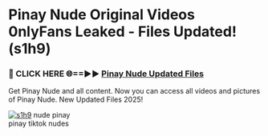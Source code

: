 # Pinay Nude Original Videos 0nlyFans Leaked - Files Updated! (s1h9)

<h3>🔴 CLICK HERE 🌐==►► <a href="https://tinyurl.com/4mcuefdz" rel="nofollow">Pinay Nude Updated Files</a></h3>

Get Pinay Nude and all content. Now you can access all videos and pictures of Pinay Nude. New Updated Files 2025!

[![s1h9](https://i.imgur.com/StAQSOY.gif)](https://tinyurl.com/4mcuefdz)
nude pinay<br>
pinay tiktok nudes
